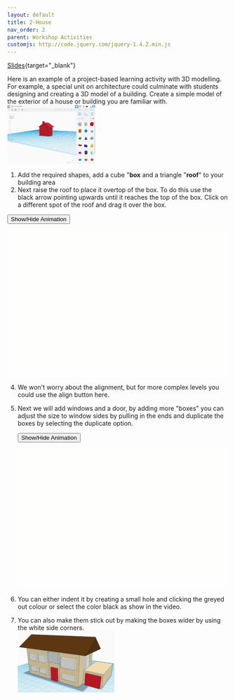 ```yaml
---
layout: default
title: 2-House
nav_order: 2
parent: Workshop Activities
customjs: http://code.jquery.com/jquery-1.4.2.min.js
---
```


[Slides](https://docs.google.com/presentation/d/1SE1AWqsd_q2Td5k5wWqYX8y7-4xSoFo_/edit?usp=sharing&ouid=112244992976166574655&rtpof=true&sd=true){target="_blank"}

Here is an example of a project-based learning activity with 3D modelling. For example, a special unit on architecture could culminate with students designing and creating a 3D model of a building. Create a simple model of the exterior of a house or building you are familiar with.<br>
<img src="images/house-design.png" style="width:200px" alt="house design shapes"><br>
1. Add the required shapes, add a cube "**box** and a triangle "**roof**" to your building area
2. Next raise the roof to place it overtop of the box. To do this use the black arrow pointing upwards until it reaches the top of the box. Click on a different spot of the roof and drag it over the box.

<button onclick="toggle('gif1')">Show/Hide Animation</button>
    <div id="gif1">
        <img src="images/gif-house1.gif">
        </div>

4. We won't worry about the alignment, but for more complex levels you could use the align button here.

5. Next we will add windows and a door, by adding more "boxes" you can adjust the size to window sides by pulling in the ends and duplicate the boxes by selecting the duplicate option. 

     <button onclick="toggle('gif2')">Show/Hide Animation</button>
        <div id="gif2">
        <img src="images/gif-house2.gif">
        </div>

6. You can either indent it by creating a small hole and clicking the greyed out colour or select the color black as show in the video.
7. You can also make them stick out by making the boxes wider by using the white side corners.<br>
    <img src="images/house-built.png" style= "width:220px;" alt="house built"><br>

<script>  
    function toggle(input) {
        var x = document.getElementById(input);
        if (x.style.display === "none") {
            x.style.display = "block";
        } else {
            x.style.display = "none";
        }
    }
</script>


